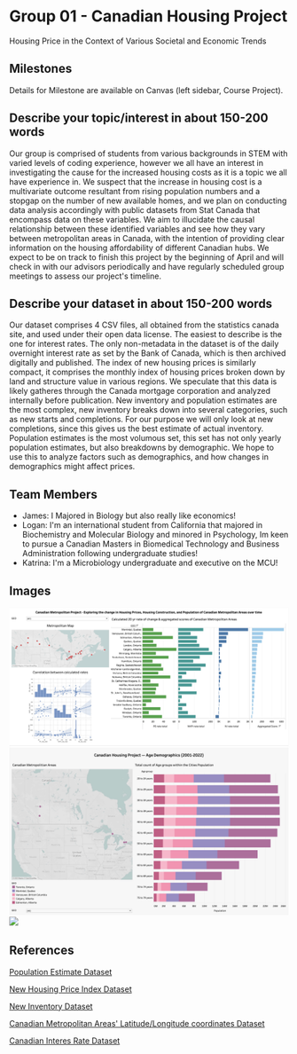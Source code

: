 # Group 01 - Canadian Housing Project

Housing Price in the Context of Various Societal and Economic Trends

## Milestones

Details for Milestone are available on Canvas (left sidebar, Course Project).

## Describe your topic/interest in about 150-200 words

Our group is comprised of students from various backgrounds in STEM with varied levels of coding experience, however we all have an interest in investigating the cause for the increased housing costs as it is a topic we all have experience in. We suspect that the increase in housing cost is a multivariate outcome resultant from rising population numbers and a stopgap on the number of new available homes, and we plan on conducting data analysis accordingly with public datasets from Stat Canada that encompass data on these variables. We aim to illucidate the causal relationship between these identified variables and see how they vary between metropolitan areas in Canada, with the intention of providing clear information on the housing affordability of different Canadian hubs. We expect to be on track to finish this project by the beginning of April and will check in with our advisors periodically and have regularly scheduled group meetings to assess our project's timeline. 

## Describe your dataset in about 150-200 words

Our dataset comprises 4 CSV files, all obtained from the statistics canada site, and used under their open data license. The easiest to describe is the one for interest rates. The only non-metadata in the dataset is of the daily overnight interest rate as set by the Bank of Canada, which is then archived digitally and published. The index of new housing prices is similarly compact, it comprises the monthly index of housing prices broken down by land and structure value in various regions. We speculate that this data is likely gatheres through the Canada mortgage corporation and analyzed internally before publication. New inventory and population estimates are the most complex, new inventory breaks down into several categories, such as new starts and completions. For our purpose we will only look at new completions, since this gives us the best estimate of actual inventory. Population estimates is the most volumous set, this set has not only yearly population estimates, but also breakdowns by demographic. We hope to use this to analyze factors such as demographics, and how changes in demographics might affect prices. 

## Team Members

- James: I Majored in Biology but also really like economics!
- Logan: I'm an international student from California that majored in Biochemistry and Molecular Biology and minored in Psychology, Im keen to pursue a Canadian Masters in Biomedical Technology and Business Administration following undergraduate studies!
- Katrina: I'm a Microbiology undergraduate and executive on the MCU!

## Images

<img src ="images/log-dashboard.png" width="750px"> 
<img src ="images/kat-dashboard.jpg" width="750px">
<img src ="images/jam-dashboard.jpg" width="750px">

## References

[Population Estimate Dataset](https://www150.statcan.gc.ca/t1/tbl1/en/tv.action?pid=1710013501)

[New Housing Price Index Dataset](https://www150.statcan.gc.ca/t1/tbl1/en/tv.action?pid=1810020501)

[New Inventory Dataset](https://www150.statcan.gc.ca/t1/tbl1/en/tv.action?pid=3410015401)

[Canadian Metropolitan Areas' Latitude/Longitude coordinates Dataset](https://community.tableau.com/s/question/0D54T00000C5vRvSAJ/census-metropolitan-areas-in-canada)

[Canadian Interes Rate Dataset](https://www150.statcan.gc.ca/t1/tbl1/en/tv.action?pid=1010013901)


